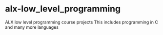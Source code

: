 # alx-low_level_programming
ALX low level programming course projects
This includes programming in C and many more languages
